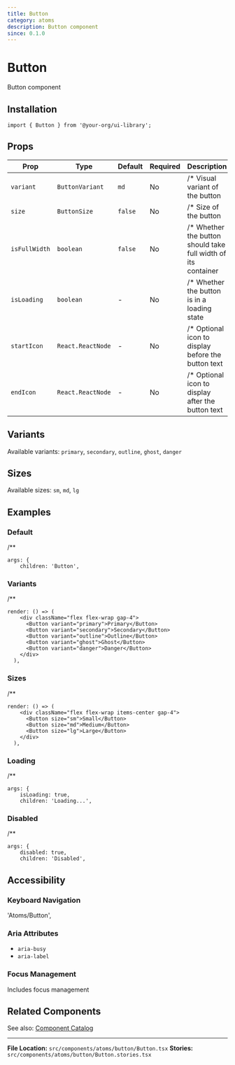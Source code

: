 ```yaml
---
title: Button
category: atoms
description: Button component
since: 0.1.0
---
```


# Button

Button component

## Installation

```tsx
import { Button } from '@your-org/ui-library';
```

## Props


| Prop | Type | Default | Required | Description |
|------|------|---------|----------|-------------|
| `variant` | `ButtonVariant` | `md` | No | /* Visual variant of the button |
| `size` | `ButtonSize` | `false` | No | /* Size of the button |
| `isFullWidth` | `boolean` | `false` | No | /* Whether the button should take full width of its container |
| `isLoading` | `boolean` | - | No | /* Whether the button is in a loading state |
| `startIcon` | `React.ReactNode` | - | No | /* Optional icon to display before the button text |
| `endIcon` | `React.ReactNode` | - | No | /* Optional icon to display after the button text |



## Variants

Available variants: `primary`, `secondary`, `outline`, `ghost`, `danger`



## Sizes

Available sizes: `sm`, `md`, `lg`


## Examples


### Default

/**

```tsx
args: {
    children: 'Button',
```


### Variants

/**

```tsx
render: () => (
    <div className="flex flex-wrap gap-4">
      <Button variant="primary">Primary</Button>
      <Button variant="secondary">Secondary</Button>
      <Button variant="outline">Outline</Button>
      <Button variant="ghost">Ghost</Button>
      <Button variant="danger">Danger</Button>
    </div>
  ),
```


### Sizes

/**

```tsx
render: () => (
    <div className="flex flex-wrap items-center gap-4">
      <Button size="sm">Small</Button>
      <Button size="md">Medium</Button>
      <Button size="lg">Large</Button>
    </div>
  ),
```


### Loading

/**

```tsx
args: {
    isLoading: true,
    children: 'Loading...',
```


### Disabled

/**

```tsx
args: {
    disabled: true,
    children: 'Disabled',
```


## Accessibility

### Keyboard Navigation

'Atoms/Button',

### Aria Attributes

- `aria-busy`
- `aria-label`

### Focus Management

Includes focus management



## Related Components

See also: [Component Catalog](../catalog.md)

---

**File Location:** `src/components/atoms/button/Button.tsx`
**Stories:** `src/components/atoms/button/Button.stories.tsx`
